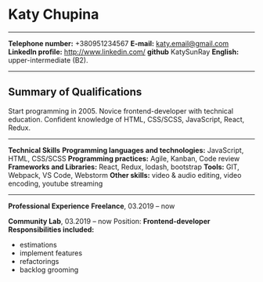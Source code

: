 # Katy Chupina

---

**Telephone number:** +380951234567
**E-mail:** katy.email@gmail.com
**LinkedIn profile:** http://www.linkedin.com/
**github** KatySunRay
**English:** upper-intermediate (B2).

---

## Summary of Qualifications

Start programming in 2005. Novice frontend-developer with technical education. Confident knowledge of HTML, CSS/SCSS, JavaScript, React, Redux.

---

**Technical Skills**
**Programming languages and technologies:** JavaScript, HTML, CSS/SCSS
**Programming practices:** Agile, Kanban, Code review
**Frameworks and Libraries:** React, Redux, lodash, bootstrap
**Tools:** GIT, Webpack, VS Code, Webstorm
**Other skills:** video & audio editing, video encoding, youtube streaming

---

**Professional Experience**
**Freelance**, 03.2019 – now

**Community Lab**, 03.2019 – now
Position: **Frontend-developer**
**Responsibilities included:**

- estimations
- implement features
- refactorings
- backlog grooming

